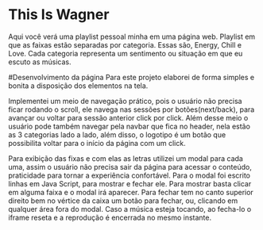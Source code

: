 # This Is Wagner
Aqui você verá uma playlist pessoal minha em uma página web.
Playlist em que as faixas estão separadas por categoria. Essas são, Energy, Chill e Love.
Cada categoria representa um sentimento ou situação em que eu escuto as músicas.

#Desenvolvimento da página
Para este projeto elaborei de forma simples e bonita a disposição dos elementos na tela.

Implementei um meio de navegação prático, pois o usuário não precisa ficar rodando o scroll,
ele navega nas sessões por botões(next/back), para avançar ou voltar para sessão anterior click
por click.
Além desse meio o usuário pode também navegar pela navbar que fica no header, nela estão as 3
categorias lado a lado, além disso, o logotipo é um botão que possibilita voltar para o início
da página com um click.

Para exibição das fixas e com elas as letras utilizei um modal para cada uma, assim o usuário não
precisa sair da página para acessar o conteúdo, praticidade para tornar a experiência confortável.
Para o modal foi escrito linhas em Java Script, para mostrar e fechar ele.
Para mostrar basta clicar em alguma faixa e o modal irá aparecer. Para fechar tem no canto superior
direito bem no vértice da caixa um botão para fechar, ou, clicando em qualquer área fora do modal.
Caso a música esteja tocando, ao fecha-lo o iframe reseta e a reprodução é encerrada no mesmo
instante.
